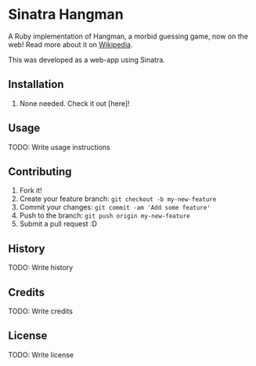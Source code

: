 # Sinatra Hangman
A Ruby implementation of Hangman, a morbid guessing game, now on the web! Read more about it on [Wikipedia](https://en.wikipedia.org/wiki/Hangman_(game)).

This was developed as a web-app using Sinatra.

## Installation
1. None needed. Check it out [here]!

## Usage
TODO: Write usage instructions

## Contributing
1. Fork it!
2. Create your feature branch: `git checkout -b my-new-feature`
3. Commit your changes: `git commit -am 'Add some feature'`
4. Push to the branch: `git push origin my-new-feature`
5. Submit a pull request :D

## History
TODO: Write history

## Credits
TODO: Write credits

## License
TODO: Write license
